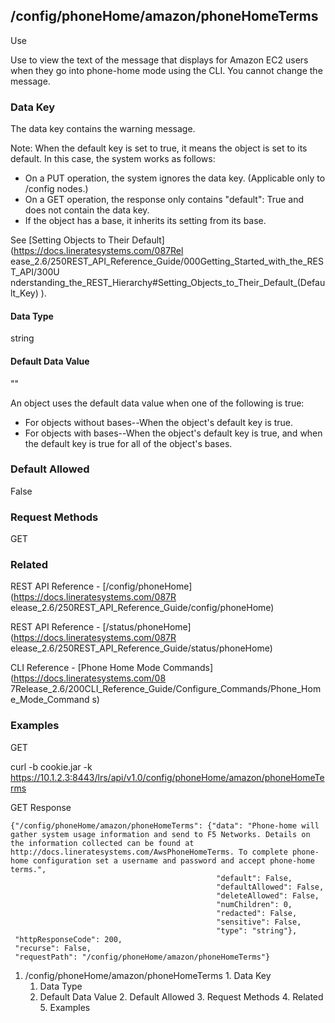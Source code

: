## /config/phoneHome/amazon/phoneHomeTerms

Use

Use to view the text of the message that displays for Amazon EC2 users when
they go into phone-home mode using the CLI. You cannot change the message.

### Data Key

The data key contains the warning message.

Note: When the default key is set to true, it means the object is set to its
default. In this case, the system works as follows:

  * On a PUT operation, the system ignores the data key. (Applicable only to /config nodes.)
  * On a GET operation, the response only contains "default": True and does not contain the data key.
  * If the object has a base, it inherits its setting from its base.

See [Setting Objects to Their Default](https://docs.lineratesystems.com/087Rel
ease_2.6/250REST_API_Reference_Guide/000Getting_Started_with_the_REST_API/300U
nderstanding_the_REST_Hierarchy#Setting_Objects_to_Their_Default_(Default_Key)
).

#### Data Type

string

#### Default Data Value

""

An object uses the default data value when one of the following is true:

  * For objects without bases--When the object's default key is true.
  * For objects with bases--When the object's default key is true, and when the default key is true for all of the object's bases.

### Default Allowed

False

### Request Methods

GET

### Related

REST API Reference - [/config/phoneHome](https://docs.lineratesystems.com/087R
elease_2.6/250REST_API_Reference_Guide/config/phoneHome)

REST API Reference - [/status/phoneHome](https://docs.lineratesystems.com/087R
elease_2.6/250REST_API_Reference_Guide/status/phoneHome)

CLI Reference - [Phone Home Mode Commands](https://docs.lineratesystems.com/08
7Release_2.6/200CLI_Reference_Guide/Configure_Commands/Phone_Home_Mode_Command
s)

### Examples

GET

curl -b cookie.jar -k
https://10.1.2.3:8443/lrs/api/v1.0/config/phoneHome/amazon/phoneHomeTerms

GET Response

    
    
    {"/config/phoneHome/amazon/phoneHomeTerms": {"data": "Phone-home will gather system usage information and send to F5 Networks. Details on the information collected can be found at http://docs.lineratesystems.com/AwsPhoneHomeTerms. To complete phone-home configuration set a username and password and accept phone-home terms.",
                                                  "default": False,
                                                  "defaultAllowed": False,
                                                  "deleteAllowed": False,
                                                  "numChildren": 0,
                                                  "redacted": False,
                                                  "sensitive": False,
                                                  "type": "string"},
     "httpResponseCode": 200,
     "recurse": False,
     "requestPath": "/config/phoneHome/amazon/phoneHomeTerms"}
    

  1. /config/phoneHome/amazon/phoneHomeTerms
    1. Data Key
      1. Data Type
      2. Default Data Value
    2. Default Allowed
    3. Request Methods
    4. Related
    5. Examples

